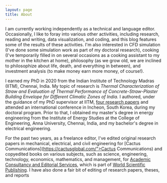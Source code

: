 ```yaml
---
layout: page
title: About
---
```


I am currently working independently as a technical and
language editor. Occasionally, I like to foray into various other activities,
including research, reading and writing, data visualization, and coding, and
this blog features some of the results of these activities. I'm also interested
in CFD simulation (I've done some simulation work as part of my doctoral
research), cooking (I've temporarily filled in on several occasions as a cooking
assistant to my mother in the kitchen at home), philosophy (as we grow old, we
are inclined to philosophize about life, death, and everything in between), and
investment analysis (to make money earn more money, of course!).



I earned my PhD in 2020 from the Indian Institute of Technology Madras (IITM),
Chennai, India. My topic of research is *Thermal Characterization of Straw and Evaluation of Thermal Performance of Concrete-Straw-Plaster Building Envelope for Different Climatic Zones of India.*  I authored, under the guidance of my PhD supervisor at IITM, [four research papers](https://scholar.google.com/citations?user=LBHOxzAAAAAJ&hl=en) and attended an international conference in Incheon, South Korea, during my doctoral program.  Prior to that, I obtained my master's degree in energy engineering from the Institute of Energy Studies at the College of Engineering, Anna University, Chennai, India, and my bachelor's degree in electrical engineering.

For the past two years, as a freelance editor, I've edited original research papers
in mechanical, electrical, and civil engineering for  [Cactus Communications](https://cactusglobal.com/">Cactus Communications) and copyedited books on various subjects, such as science, engineering, technology, economics, mathematics, and management, for [Academic Consultancy and Editorial Services](https://www.acesworldwide.net/), which is part of  [World Scientific Publishing](https://worldscientific.com/). I have also done a fair bit of editing of research papers, theses, and reports
